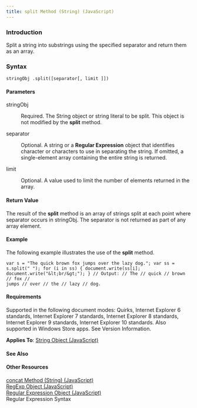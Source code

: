 ```yaml
---
title: split Method (String) (JavaScript)
---
```


### Introduction 

 Split a string into substrings using the specified separator and return them as an array.

### Syntax 

```
stringObj .split([separator[, limit ]])
```

#### Parameters 

<div id="sectionSection0" class="section" name="collapseableSection" style="" expanded="true">
  <dl class="authored">
    <dt>
      <span class="parameter" sdata="paramReference" xmlns:util="util">stringObj</span>
    </dt>
    <dd>
      <p xmlns:util="util">
        Required. The <span sdata="langKeyword" value="String"><span class="keyword">String</span></span> object or string literal to be split. This object is not modified by the <b>split</b> method.
      </p>
    </dd>
    <dt>
      <span class="parameter" sdata="paramReference" xmlns:util="util">separator</span>
    </dt>
    <dd>
      <p xmlns:util="util">
        Optional. A string or a <b>Regular Expression</b> object that identifies character or characters to use in separating the string. If omitted, a single-element array containing the entire
        string is returned.
      </p>
    </dd>
    <dt>
      <span class="parameter" sdata="paramReference" xmlns:util="util">limit</span>
    </dt>
    <dd>
      <p xmlns:util="util">
        Optional. A value used to limit the number of elements returned in the array.
      </p>
    </dd>
  </dl>
</div>

#### Return Value 

<div id="returnValueSection" class="section" name="collapseableSection" style="">
  <p xmlns:util="util">
    The result of the <b>split</b> method is an array of strings split at each point where <span class="parameter" sdata="paramReference">separator</span> occurs in <span class="parameter" sdata=
    "paramReference">stringObj</span>. The <span class="parameter" sdata="paramReference">separator</span> is not returned as part of any array element.
  </p>
</div>

#### Example 

<p xmlns:util="util">
  The following example illustrates the use of the <b>split</b> method.
</p>

```
var s = "The quick brown fox jumps over the lazy dog."; var ss = s.split(" "); for (i in ss) { document.write(ss[i]; document.write("&lt;br/&gt;"); } // Output: // The // quick // brown // fox //
jumps // over // the // lazy // dog.
```

#### Requirements 

<div id="requirementsTitleSection" class="section" name="collapseableSection" style="">
  <p xmlns:util="util"></p>
  <p>
    Supported in the following document modes: Quirks, Internet Explorer 6 standards, Internet Explorer 7 standards, Internet Explorer 8 standards, Internet Explorer 9 standards, Internet Explorer 10
    standards. Also supported in Windows Store apps. See Version Information.
  </p>
  <p xmlns:util="util">
    <b>Applies To</b>: <span sdata="link"><a href="8063ecd5-5778-4e87-b985-b21420171914.htm">String Object (JavaScript)</a></span>
  </p>
</div>

#### See Also 

<div id="seeAlsoSection" class="section" name="collapseableSection" style="">
  <h4 class="subHeading">
    Other Resources
  </h4>
  <div class="seeAlsoStyle">
    <span sdata="link" xmlns:util="util"><a href="5d28ebb2-d534-4179-9297-a4c821ee9f24.htm">concat Method (String) (JavaScript)</a></span>
  </div>
  <div class="seeAlsoStyle">
    <span sdata="link" xmlns:util="util"><a href="7f6b1073-8cbb-49ed-94b6-56833ba663c5.htm">RegExp Object (JavaScript)</a></span>
  </div>
  <div class="seeAlsoStyle">
    <span sdata="link" xmlns:util="util"><a href="346aa83e-a045-47ea-acae-b42c7b121534.htm">Regular Expression Object (JavaScript)</a></span>
  </div>
  <div class="seeAlsoStyle">
    <span sdata="link" xmlns:util="util">Regular Expression Syntax</span>
  </div>
</div>

